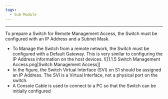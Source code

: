 ```yaml
---
tags:
  - Sub-Module
---
```


---
To prepare a Switch for Remote Management Access, the Switch must be configured with an IP Address and a Subnet Mask.
- To Manage the Switch from a remote network, the Switch must be configured with a Default Gateway. This is very similar to configuring the IP Address information on the host devices.
![[1.1.5 Switch Management Access.png|Switch Management Access]]
- In the figure, the Switch Virtual Interface (SVI) on S1 should be assigned an IP Address. The SVI is a Virtual Interface, not a physical port on the switch.
- A Console Cable is used to connect to a PC so that the Switch can be initially configured

